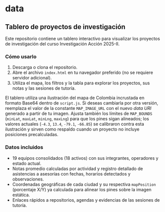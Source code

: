 # data

## Tablero de proyectos de investigación

Este repositorio contiene un tablero interactivo para visualizar los proyectos de investigación del curso Investigación Acción 2025-II.

### Cómo usarlo

1. Descarga o clona el repositorio.
2. Abre el archivo `index.html` en tu navegador preferido (no se requiere servidor adicional).
3. Utiliza el mapa, los filtros y la tabla para explorar los proyectos, sus notas y las sesiones de tutoría.

El tablero utiliza una ilustración del mapa de Colombia incrustada en formato Base64 dentro de `script.js`. Si deseas cambiarla por otra versión, reemplaza el valor de la constante `MAP_IMAGE_URL` con el nuevo _data URI_ generado a partir de tu imagen. Ajusta también los límites de `MAP_BOUNDS` (`minLat`, `maxLat`, `minLng`, `maxLng`) para que los pines sigan alineados; los valores actuales (`-4.3`, `13.4`, `-79.1`, `-66.85`) se calibraron contra esta ilustración y sirven como respaldo cuando un proyecto no incluye posiciones precalculadas.

### Datos incluidos

- 19 equipos consolidados (18 activos) con sus integrantes, operadores y estado actual.
- Notas promedio calculadas por actividad y registro detallado de asistencias a asesorías con fechas, horarios detectados y observaciones.
- Coordenadas geográficas de cada ciudad y su respectiva `mapPosition` (porcentaje X/Y) ya calculada para alinear los pines sobre la imagen estática.
- Enlaces rápidos a repositorios, agendas y evidencias de las sesiones de tutoría.
